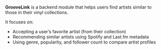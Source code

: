 **GrooveLink** is a backend module that helps users find artists similar to those in their vinyl collections. 

It focuses on:
- Accepting a user’s favorite artist (from their collection)
- Recommending similar artists using Spotify and Last.fm metadata
- Using genre, popularity, and follower count to compare artist profiles


